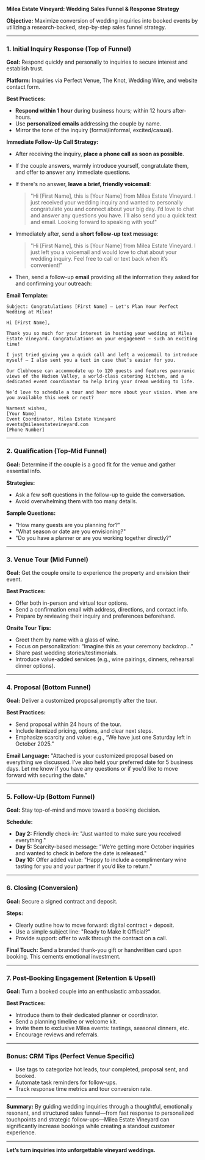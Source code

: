 **Milea Estate Vineyard: Wedding Sales Funnel & Response Strategy**

**Objective:**
Maximize conversion of wedding inquiries into booked events by utilizing a research-backed, step-by-step sales funnel strategy.

---

### **1. Initial Inquiry Response (Top of Funnel)**
**Goal:** Respond quickly and personally to inquiries to secure interest and establish trust.

**Platform:** Inquiries via Perfect Venue, The Knot, Wedding Wire, and website contact form.

**Best Practices:**
- **Respond within 1 hour** during business hours; within 12 hours after-hours.
- Use **personalized emails** addressing the couple by name.
- Mirror the tone of the inquiry (formal/informal, excited/casual).

**Immediate Follow-Up Call Strategy:**
- After receiving the inquiry, **place a phone call as soon as possible**.
- If the couple answers, warmly introduce yourself, congratulate them, and offer to answer any immediate questions.
- If there's no answer, **leave a brief, friendly voicemail**:
  > "Hi [First Name], this is [Your Name] from Milea Estate Vineyard. I just received your wedding inquiry and wanted to personally congratulate you and connect about your big day. I’d love to chat and answer any questions you have. I’ll also send you a quick text and email. Looking forward to speaking with you!"

- Immediately after, send a **short follow-up text message**:
  > "Hi [First Name], this is [Your Name] from Milea Estate Vineyard. I just left you a voicemail and would love to chat about your wedding inquiry. Feel free to call or text back when it’s convenient!"

- Then, send a follow-up **email** providing all the information they asked for and confirming your outreach:

**Email Template:**
```
Subject: Congratulations [First Name] – Let's Plan Your Perfect Wedding at Milea!

Hi [First Name],

Thank you so much for your interest in hosting your wedding at Milea Estate Vineyard. Congratulations on your engagement – such an exciting time!

I just tried giving you a quick call and left a voicemail to introduce myself – I also sent you a text in case that’s easier for you.

Our Clubhouse can accommodate up to 120 guests and features panoramic views of the Hudson Valley, a world-class catering kitchen, and a dedicated event coordinator to help bring your dream wedding to life.

We’d love to schedule a tour and hear more about your vision. When are you available this week or next?

Warmest wishes,
[Your Name]  
Event Coordinator, Milea Estate Vineyard  
events@mileaestatevineyard.com  
[Phone Number]
```

---

### **2. Qualification (Top-Mid Funnel)**
**Goal:** Determine if the couple is a good fit for the venue and gather essential info.

**Strategies:**
- Ask a few soft questions in the follow-up to guide the conversation.
- Avoid overwhelming them with too many details.

**Sample Questions:**
- "How many guests are you planning for?"
- "What season or date are you envisioning?"
- "Do you have a planner or are you working together directly?"

---

### **3. Venue Tour (Mid Funnel)**
**Goal:** Get the couple onsite to experience the property and envision their event.

**Best Practices:**
- Offer both in-person and virtual tour options.
- Send a confirmation email with address, directions, and contact info.
- Prepare by reviewing their inquiry and preferences beforehand.

**Onsite Tour Tips:**
- Greet them by name with a glass of wine.
- Focus on personalization: “Imagine this as your ceremony backdrop...”
- Share past wedding stories/testimonials.
- Introduce value-added services (e.g., wine pairings, dinners, rehearsal dinner options).

---

### **4. Proposal (Bottom Funnel)**
**Goal:** Deliver a customized proposal promptly after the tour.

**Best Practices:**
- Send proposal within 24 hours of the tour.
- Include itemized pricing, options, and clear next steps.
- Emphasize scarcity and value: e.g., “We have just one Saturday left in October 2025.”

**Email Language:**
"Attached is your customized proposal based on everything we discussed. I’ve also held your preferred date for 5 business days. Let me know if you have any questions or if you’d like to move forward with securing the date."

---

### **5. Follow-Up (Bottom Funnel)**
**Goal:** Stay top-of-mind and move toward a booking decision.

**Schedule:**
- **Day 2:** Friendly check-in: "Just wanted to make sure you received everything."
- **Day 5:** Scarcity-based message: "We’re getting more October inquiries and wanted to check in before the date is released."
- **Day 10:** Offer added value: "Happy to include a complimentary wine tasting for you and your partner if you’d like to return."

---

### **6. Closing (Conversion)**
**Goal:** Secure a signed contract and deposit.

**Steps:**
- Clearly outline how to move forward: digital contract + deposit.
- Use a simple subject line: "Ready to Make It Official?"
- Provide support: offer to walk through the contract on a call.

**Final Touch:**
Send a branded thank-you gift or handwritten card upon booking. This cements emotional investment.

---

### **7. Post-Booking Engagement (Retention & Upsell)**
**Goal:** Turn a booked couple into an enthusiastic ambassador.

**Best Practices:**
- Introduce them to their dedicated planner or coordinator.
- Send a planning timeline or welcome kit.
- Invite them to exclusive Milea events: tastings, seasonal dinners, etc.
- Encourage reviews and referrals.

---

### **Bonus: CRM Tips (Perfect Venue Specific)**
- Use tags to categorize hot leads, tour completed, proposal sent, and booked.
- Automate task reminders for follow-ups.
- Track response time metrics and tour conversion rate.

---

**Summary:**
By guiding wedding inquiries through a thoughtful, emotionally resonant, and structured sales funnel—from fast response to personalized touchpoints and strategic follow-ups—Milea Estate Vineyard can significantly increase bookings while creating a standout customer experience.

---

**Let’s turn inquiries into unforgettable vineyard weddings.**

